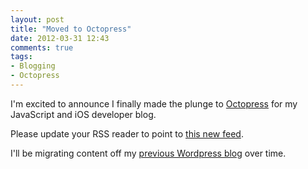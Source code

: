 ```yaml
---
layout: post
title: "Moved to Octopress"
date: 2012-03-31 12:43
comments: true
tags:
- Blogging
- Octopress
---
```

I'm excited to announce I finally made the plunge to [Octopress](http://octopress.org/) for my JavaScript and iOS developer blog.

Please update your RSS reader to point to [this new feed](http://blog.evolvingbits.com/atom.xml).

I'll be migrating content off my [previous Wordpress blog](http://www.evolvingbits.com/) over time.